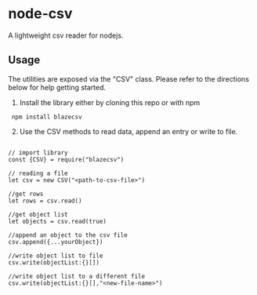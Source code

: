 # node-csv
A lightweight csv reader for nodejs.


## Usage
The utilities are exposed via the "CSV" class. Please refer to the directions below for help getting started. 

1. Install the library either by cloning this repo or with npm
```
 npm install blazecsv
```

2. Use the CSV methods to read data, append an entry or write to file.

```

// import library
const {CSV} = require("blazecsv")

// reading a file
let csv = new CSV("<path-to-csv-file>")

//get rows
let rows = csv.read()

//get object list
let objects = csv.read(true)

//append an object to the csv file
csv.append({...yourObject})

//write object list to file
csv.write(objectList:{}[])

//write object list to a different file
csv.write(objectList:{}[],"<new-file-name>")
```


